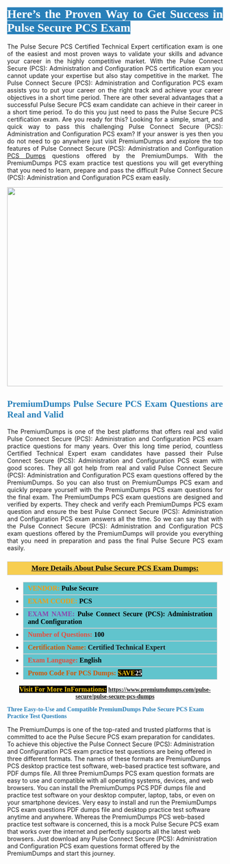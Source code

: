 <h1 style="text-align: justify;"><span style="color:#ffffff;"><span style="font-family:Georgia,serif;"><strong><span style="background-color:#2980b9;">Here’s the Proven Way to Get Success in Pulse Secure PCS Exam</span></strong></span></span></h1>

<p style="text-align: justify;">The Pulse Secure PCS Certified Technical Expert certification exam is one of the easiest and most proven ways to validate your skills and advance your career in the highly competitive market. With the Pulse Connect Secure (PCS): Administration and Configuration PCS certification exam you cannot update your expertise but also stay competitive in the market. The Pulse Connect Secure (PCS): Administration and Configuration PCS exam assists you to put your career on the right track and achieve your career objectives in a short time period. There are other several advantages that a successful Pulse Secure PCS exam candidate can achieve in their career in a short time period. To do this you just need to pass the Pulse Secure PCS certification exam. Are you ready for this? Looking for a simple, smart, and quick way to pass this challenging Pulse Connect Secure (PCS): Administration and Configuration PCS exam? If your answer is yes then you do not need to go anywhere just visit PremiumDumps and explore the top features of Pulse Connect Secure (PCS): Administration and Configuration <a href="https://www.premiumdumps.com/pulse-secure/pulse-secure-pcs-dumps">PCS Dumps</a> questions offered by the PremiumDumps. With the PremiumDumps PCS exam practice test questions you will get everything that you need to learn, prepare and pass the difficult Pulse Connect Secure (PCS): Administration and Configuration PCS exam easily.</p>

<p style="text-align: center;"><a href="https://www.premiumdumps.com/pulse-secure/pulse-secure-pcs-dumps"><img alt="" src="https://i.imgur.com/KJGzbJ2.jpeg" style="width: 700px; height: 465px;" /></a></p>

<h2 style="text-align: justify;"><span style="color:#2980b9;"><span style="font-family:Georgia,serif;"><strong>PremiumDumps Pulse Secure PCS Exam Questions are Real and Valid</strong></span></span></h2>

<p style="text-align: justify;">The PremiumDumps is one of the best platforms that offers real and valid Pulse Connect Secure (PCS): Administration and Configuration PCS exam practice questions for many years. Over this long time period, countless Certified Technical Expert exam candidates have passed their Pulse Connect Secure (PCS): Administration and Configuration PCS exam with good scores. They all got help from real and valid Pulse Connect Secure (PCS): Administration and Configuration PCS exam questions offered by the PremiumDumps. So you can also trust on PremiumDumps PCS exam and quickly prepare yourself with the PremiumDumps PCS exam questions for the final exam. The PremiumDumps PCS exam questions are designed and verified by experts. They check and verify each PremiumDumps PCS exam question and ensure the best Pulse Connect Secure (PCS): Administration and Configuration PCS exam answers all the time. So we can say that with the Pulse Connect Secure (PCS): Administration and Configuration PCS exam questions offered by the PremiumDumps will provide you everything that you need in preparation and pass the final Pulse Secure PCS exam easily.</p>

<h3 style="background: #f7ce50; border: 1px solid rgb(204, 204, 204); padding: 5px 10px; text-align: center;"><span style="font-family:Georgia,serif;"><u><u><span style="color:#000000;"><span style="font-size:11pt"><span style="line-height:normal"><b><span style="font-size:13.0pt"><span cambria="">More Details About Pulse Secure PCS Exam Dumps:</span></span></b></span></span></span></u></u></span></h3>

<ul>
	<li style="margin:0cm 10pt">
	<div style="background:#61c4cd; border: 1px solid rgb(204, 204, 204); padding: 5px 10px; text-align: justify;"><span style="font-family:Georgia,serif;"><span style="font-size:11pt"><span style="line-height:normal"><b><span style="font-size:12.0pt"><span new="" roman="" times=""><span style="color:#f39c12;">VENDOR:</span> <span style="color:#000000;">Pulse Secure</span></span></span></b></span></span></span></div>
	</li>
	<li style="margin:0cm 10pt">
	<div style="background: #61c4cd; border: 1px solid rgb(204, 204, 204); padding: 5px 10px; text-align: justify;"><span style="font-family:Georgia,serif;"><span style="font-size:11pt"><span style="line-height:normal"><b><span style="font-size:12.0pt"><span new="" roman="" times=""><span style="color:#f39c12;">EXAM CCODE:</span> <span style="color:#000000;">PCS</span></span></span></b></span></span></span></div>
	</li>
	<li style="margin:0cm 10pt">
	<div style="background: #61c4cd; border: 1px solid rgb(204, 204, 204); padding: 5px 10px; text-align: justify;"><span style="font-family:Georgia,serif;"><span style="font-size:11pt"><span style="line-height:normal"><b><span style="font-size:12.0pt"><span new="" roman="" times=""><span style="color:#8e44ad;">EXAM NAME:</span> <span style="color:#000000;">Pulse Connect Secure (PCS): Administration and Configuration</span></span></span></b></span></span></span></div>
	</li>
	<li style="margin:0cm 10pt">
	<div style="background: #61c4cd; border: 1px solid rgb(204, 204, 204); padding: 5px 10px;"><span style="font-family:Georgia,serif;"><span style="font-size:11pt"><span style="line-height:normal"><b><span style="font-size:12.0pt"><span new="" roman="" times=""><span style="color:#e74c3c;">Number of Questions:</span><span style="color:#000000;"><span style="color:#f1c40f;"> </span>100</span></span></span></b></span></span></span></div>
	</li>
	<li style="margin:0cm 10pt">
	<div style="background: #61c4cd; border: 1px solid rgb(204, 204, 204); padding: 5px 10px; text-align: justify;"><span style="font-family:Georgia,serif;"><span style="font-size:11pt"><span style="line-height:normal"><b><span style="font-size:12.0pt"><span new="" roman="" times=""><span style="color:#d35400;">Certification Name:</span> Certified Technical Expert</span></span></b></span></span></span></div>
	</li>
	<li style="margin:0cm 10pt">
	<div style="background: #61c4cd; border: 1px solid rgb(204, 204, 204); padding: 5px 10px; text-align: justify;"><span style="font-family:Georgia,serif;"><span style="font-size:11pt"><span style="line-height:normal"><b><span style="font-size:12.0pt"><span new="" roman="" times=""><span style="color:#e74c3c;">Exam Language:</span> <span style="color:#000000;">English</span></span></span></b></span></span></span></div>
	</li>
	<li style="margin:0cm 10pt">
	<div style="background: #61c4cd; border: 1px solid rgb(204, 204, 204); padding: 5px 10px;"><span style="font-family:Georgia,serif;"><span style="font-size:11pt"><span style="line-height:normal"><b><span style="font-size:12.0pt"><span new="" roman="" times=""><span style="color:#d35400;">Promo Code For PCS Dumps:</span><span style="color:#f1c40f;"> <span style="background-color:#000000;">SAVE</span></span><span style="color:#ffffff;"><span style="background-color:#000000;">25</span></span></span></span></b></span></span></span></div>
	</li>
</ul>

<p style="text-align: center;"><span style="font-family:Georgia,serif;"><strong><span style="font-size:16px;"><span style="color:#f1c40f;"><span style="background-color:#000000;">Visit For More InFormations:</span></span></span> <a href="https://www.premiumdumps.com/pulse-secure/pulse-secure-pcs-dumps">https://www.premiumdumps.com/pulse-secure/pulse-secure-pcs-dumps</a></strong></span></p>

<p><span style="color:#2980b9;"><span style="font-family:Georgia,serif;"><strong><strong><strong>Three Easy-to-Use and Compatible PremiumDumps Pulse Secure PCS Exam Practice Test Questions</strong></strong></strong></span></span></p>

<p>The PremiumDumps is one of the top-rated and trusted platforms that is committed to ace the Pulse Secure PCS exam preparation for candidates. To achieve this objective the Pulse Connect Secure (PCS): Administration and Configuration PCS exam practice test questions are being offered in three different formats. The names of these formats are PremiumDumps PCS desktop practice test software, web-based practice test software, and PDF dumps file. All three PremiumDumps PCS exam question formats are easy to use and compatible with all operating systems, devices, and web browsers. You can install the PremiumDumps PCS PDF dumps file and practice test software on your desktop computer, laptop, tabs, or even on your smartphone devices. Very easy to install and run the PremiumDumps PCS exam questions PDF dumps file and desktop practice test software anytime and anywhere. Whereas the PremiumDumps PCS web-based practice test software is concerned, this is a mock Pulse Secure PCS exam that works over the internet and perfectly supports all the latest web browsers. Just download any Pulse Connect Secure (PCS): Administration and Configuration PCS exam questions format offered by the PremiumDumps and start this journey.</p>
